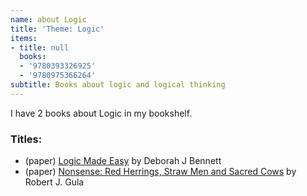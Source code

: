 ```yaml
---
name: about Logic
title: 'Theme: Logic'
items:
- title: null
  books:
  - '9780393326925'
  - '9780975366264'
subtitle: Books about logic and logical thinking
---
```

I have 2 books about Logic in my bookshelf.

### Titles:
- (paper) [Logic Made Easy](/books/info/9780393326925) by Deborah J Bennett
- (paper) [Nonsense: Red Herrings, Straw Men and Sacred Cows](/books/info/9780975366264) by Robert J. Gula
